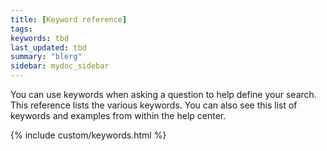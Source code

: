 ```yaml
---
title: [Keyword reference]
tags:
keywords: tbd
last_updated: tbd
summary: "blerg"
sidebar: mydoc_sidebar
---
```

You can use keywords when asking a question to help define your search. This reference lists the various keywords. You can also see this list of keywords and examples from within the help center.

{% include custom/keywords.html %}

